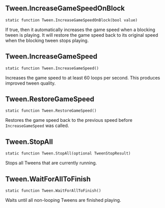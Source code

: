 ## Tween.IncreaseGameSpeedOnBlock

    static function Tween.IncreaseGameSpeedOnBlock(bool value)

If true, then it automatically increases the game speed when a blocking tween is playing.
It will restore the game speed back to its original speed when the blocking tween stops playing.

## Tween.IncreaseGameSpeed

    static function Tween.IncreaseGameSpeed()

Increases the game speed to at least 60 loops per second. This produces improved tween quality.


## Tween.RestoreGameSpeed

    static function Tween.RestoreGameSpeed()

Restores the game speed back to the previous speed before `IncreaseGameSpeed` was called.


## Tween.StopAll

    static function Tween.StopAll(optional TweenStopResult)

Stops all Tweens that are currently running.

## Tween.WaitForAllToFinish

    static function Tween.WaitForAllToFinish()

Waits until all non-looping Tweens are finished playing.
